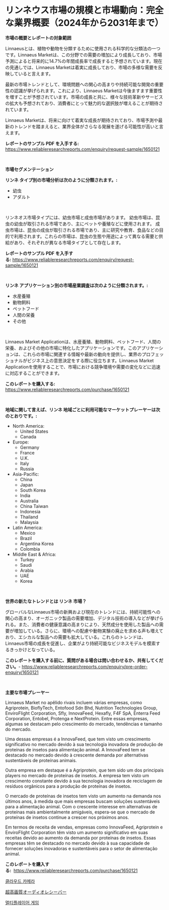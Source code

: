 <p><h1>リンネウス市場の規模と市場動向：完全な業界概要（2024年から2031年まで）</h1></p><p><strong>市場の概要とレポートの対象範囲</strong></p>
<p><p>Linnaeusとは、植物や動物を分類するために使用される科学的な分類法の一つです。Linnaeus Marketは、この分野での需要の増加により成長しており、市場予測によると将来的に14.7%の年間成長率で成長すると予想されています。現在の見通しでは、Linnaeus Marketは着実に成長しており、市場の多様な需要を反映していると言えます。</p><p>最新の市場トレンドとして、環境問題への関心の高まりや持続可能な開発の重要性の認識が挙げられます。これにより、Linnaeus Marketは今後ますます重要性を増すことが予想されています。市場の成長と共に、様々な技術革新やサービスの拡大も予想されており、消費者にとって魅力的な選択肢が増えることが期待されています。</p><p>Linnaeus Marketは、将来に向けて着実な成長が期待されており、市場予測や最新のトレンドを踏まえると、業界全体がさらなる発展を遂げる可能性が高いと言えます。</p></p>
<p><strong>レポートのサンプル PDF を入手する:</strong> <a href="https://www.reliableresearchreports.com/enquiry/request-sample/1650121">https://www.reliableresearchreports.com/enquiry/request-sample/1650121</a></p>
<p>&nbsp;</p>
<p><strong>市場セグメンテーション</strong></p>
<p><strong>リンネ タイプ別の市場分析は次のように分類されます。:</strong></p>
<p><ul><li>幼虫</li><li>アダルト</li></ul></p>
<p>&nbsp;</p>
<p><p>リンネオス市場タイプには、幼虫市場と成虫市場があります。 幼虫市場は、昆虫の幼虫が取引される市場であり、主にペットや養殖などに使用されます。 成虫市場は、昆虫の成虫が取引される市場であり、主に研究や教育、食品などの目的で利用されます。これらの市場は、昆虫の生態や用途によって異なる需要と供給があり、それぞれが異なる市場タイプとして存在します。</p></p>
<p><strong>レポートのサンプル PDF を入手する:</strong>&nbsp;<a href="https://www.reliableresearchreports.com/enquiry/request-sample/1650121">https://www.reliableresearchreports.com/enquiry/request-sample/1650121</a></p>
<p>&nbsp;</p>
<p><strong> リンネ アプリケーション別の市場産業調査は次のように分類されます。:</strong></p>
<p><ul><li>水産養殖</li><li>動物飼料</li><li>ペットフード</li><li>人間の栄養</li><li>その他</li></ul></p>
<p>&nbsp;</p>
<p><p>Linnaeus Market Applicationは、水産養殖、動物飼料、ペットフード、人間の栄養、およびその他の市場に特化したアプリケーションです。このアプリケーションは、これらの市場に関連する情報や最新の動向を提供し、業界のプロフェッショナルがビジネス上の意思決定をする際に役立ちます。Linnaeus Market Applicationを使用することで、市場における競争環境や需要の変化などに迅速に対応することができます。</p></p>
<p><strong>このレポートを購入する:</strong>&nbsp; <a href="https://www.reliableresearchreports.com/purchase/1650121">https://www.reliableresearchreports.com/purchase/1650121</a></p>
<p>&nbsp;</p>
<p><strong>地域に関して言えば、リンネ 地域ごとに利用可能なマーケットプレーヤーは次のとおりです。:</strong></p>
<p><ul>
    <li>
        North America:
        <ul>
            <li>United States</li>
            <li>Canada</li>
        </ul>
    </li>
    <li>
        Europe:
        <ul>
            <li>Germany</li>
            <li>France</li>
            <li>U.K.</li>
            <li>Italy</li>
            <li>Russia</li>
        </ul>
    </li>
    <li>
        Asia-Pacific:
        <ul>
            <li>China</li>
            <li>Japan</li>
            <li>South Korea</li>
            <li>India</li>
            <li>Australia</li>
            <li>China Taiwan</li>
            <li>Indonesia</li>
            <li>Thailand</li>
            <li>Malaysia</li>
        </ul>
    </li>
    <li>
        Latin America:
        <ul>
            <li>Mexico</li>
            <li>Brazil</li>
            <li>Argentina Korea</li>
            <li>Colombia</li>
        </ul>
    </li>
    <li>
        Middle East & Africa:
        <ul>
            <li>Turkey</li>
            <li>Saudi</li>
            <li>Arabia</li>
            <li>UAE</li>
            <li>Korea</li>
        </ul>
    </li>
    </ul></p>
<p>&nbsp;</p>
<p><strong>世界の新たなトレンドとは リンネ 市場？</strong></p>
<p><p>グローバルなLinnaeus市場の新興および現在のトレンドには、持続可能性への関心の高まり、オーガニック製品の需要増加、デジタル技術の導入などが挙げられる。また、消費者の健康意識の高まりにより、天然成分を使用した製品への需要が増加している。さらに、環境への配慮や動物実験の廃止を求める声も増えており、エシカルな製品への需要も拡大している。これらのトレンドは、Linnaeus市場の成長を促進し、企業がより持続可能なビジネスモデルを模索するきっかけとなっている。</p></p>
<p><strong>このレポートを購入する前に、質問がある場合は問い合わせるか、共有してください。</strong>- <a href="https://www.reliableresearchreports.com/enquiry/pre-order-enquiry/1650121">https://www.reliableresearchreports.com/enquiry/pre-order-enquiry/1650121</a></p>
<p>&nbsp;</p>
<p><strong>主要な市場プレーヤー</strong></p>
<p><p>Linnaeus Market no apêlido rivais incluem várias empresas, como Agriprotein, BioflyTech, Entofood Sdn Bhd, Nutrition Technologies Group, EnviroFlight Corporation, Sfly, InnovaFeed, Hexafly, F4F SpA, Enterra Feed Corporation, Entobel, Protenga e NextProtein. Entre essas empresas, algumas se destacam pelo crescimento do mercado, tendências e tamanho do mercado.</p><p>Uma dessas empresas é a InnovaFeed, que tem visto um crescimento significativo no mercado devido à sua tecnologia inovadora de produção de proteínas de insetos para alimentação animal. A InnovaFeed tem se destacado no mercado devido à crescente demanda por alternativas sustentáveis de proteínas animais.</p><p>Outra empresa em destaque é a Agriprotein, que tem sido um dos principais players no mercado de proteínas de insetos. A empresa tem visto um crescimento constante devido à sua tecnologia inovadora de reciclagem de resíduos orgânicos para a produção de proteínas de insetos.</p><p>O mercado de proteínas de insetos tem visto um aumento na demanda nos últimos anos, à medida que mais empresas buscam soluções sustentáveis para a alimentação animal. Com o crescente interesse em alternativas de proteínas mais ambientalmente amigáveis, espera-se que o mercado de proteínas de insetos continue a crescer nos próximos anos.</p><p>Em termos de receita de vendas, empresas como InnovaFeed, Agriprotein e EnviroFlight Corporation têm visto um aumento significativo em suas receitas devido ao aumento da demanda por proteínas de insetos. Essas empresas têm se destacado no mercado devido à sua capacidade de fornecer soluções inovadoras e sustentáveis para o setor de alimentação animal.</p></p>
<p><strong>このレポートを購入する:</strong>&nbsp;&nbsp;<a href="https://www.reliableresearchreports.com/purchase/1650121">https://www.reliableresearchreports.com/purchase/1650121</a></p>
<p><p><a href="https://medium.com/@duculucescu2022/%EA%B5%AC%EB%A6%84-%EC%B9%B4%EB%A9%94%EB%9D%BC-%EC%8B%9C%EC%9E%A5-%EA%B7%9C%EB%AA%A8-%EB%B0%8F-%EC%8B%9C%EC%9E%A5-%EB%8F%99%ED%96%A5-%EC%99%84%EC%A0%84%ED%95%9C-%EC%82%B0%EC%97%85-%EA%B0%9C%EC%9A%94-2024%EB%85%84%EB%B6%80%ED%84%B0-2031%EB%85%84%EA%B9%8C%EC%A7%80-3a40a3bb7c69">클라우드 카메라</a></p><p><a href="https://github.com/AriMuller2009/Market-Research-Report-List-1/blob/main/80248969925.md">超高画質オーディオレシーバー</a></p><p><a href="https://medium.com/@costelcaramitru2022/%EB%8B%A4%EC%A4%91-%ED%94%8C%EB%A0%88%EC%9D%B4%EC%96%B4-%EA%B2%8C%EC%9E%84-%EC%8B%9C%EC%9E%A5-%EB%8F%99%ED%96%A5-%EC%8B%9C%EC%9E%A5-%EB%8F%99%ED%96%A5-%EC%84%B1%EC%9E%A5-2024%EB%85%84%EB%B6%80%ED%84%B0-2031%EB%85%84%EA%B9%8C%EC%A7%80-%EC%98%88%EC%83%81%EB%90%9C-%EA%B2%83-df9d00b8f447">멀티플레이어 게임</a></p></p>